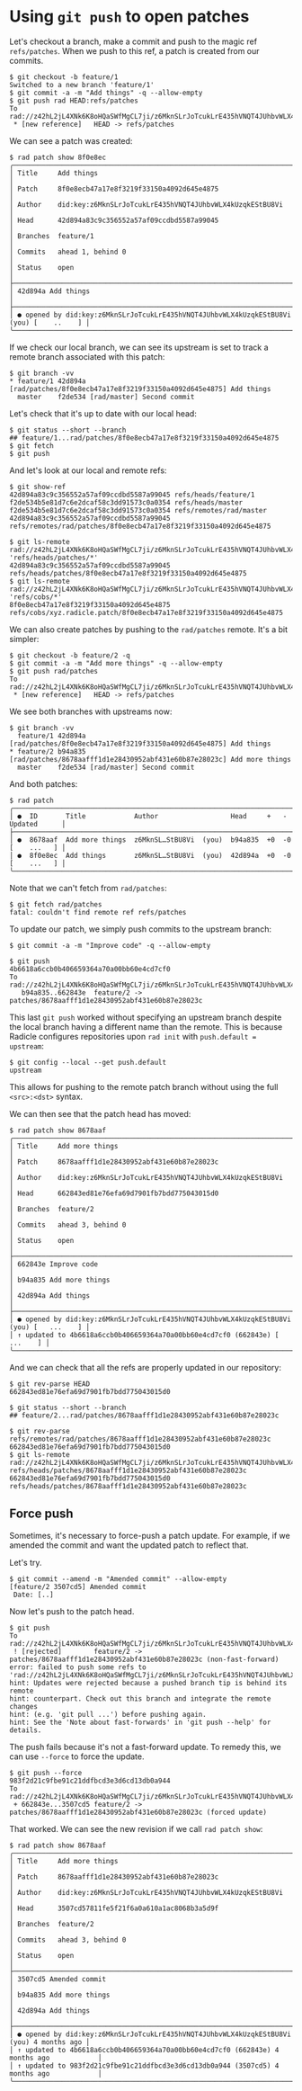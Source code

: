 # Using `git push` to open patches

Let's checkout a branch, make a commit and push to the magic ref `refs/patches`.
When we push to this ref, a patch is created from our commits.

``` (stderr)
$ git checkout -b feature/1
Switched to a new branch 'feature/1'
$ git commit -a -m "Add things" -q --allow-empty
$ git push rad HEAD:refs/patches
To rad://z42hL2jL4XNk6K8oHQaSWfMgCL7ji/z6MknSLrJoTcukLrE435hVNQT4JUhbvWLX4kUzqkEStBU8Vi
 * [new reference]   HEAD -> refs/patches
```

We can see a patch was created:

```
$ rad patch show 8f0e8ec
╭─────────────────────────────────────────────────────────────────────────────────────────╮
│ Title     Add things                                                                    │
│ Patch     8f0e8ecb47a17e8f3219f33150a4092d645e4875                                      │
│ Author    did:key:z6MknSLrJoTcukLrE435hVNQT4JUhbvWLX4kUzqkEStBU8Vi                      │
│ Head      42d894a83c9c356552a57af09ccdbd5587a99045                                      │
│ Branches  feature/1                                                                     │
│ Commits   ahead 1, behind 0                                                             │
│ Status    open                                                                          │
├─────────────────────────────────────────────────────────────────────────────────────────┤
│ 42d894a Add things                                                                      │
├─────────────────────────────────────────────────────────────────────────────────────────┤
│ ● opened by did:key:z6MknSLrJoTcukLrE435hVNQT4JUhbvWLX4kUzqkEStBU8Vi (you) [    ..    ] │
╰─────────────────────────────────────────────────────────────────────────────────────────╯
```

If we check our local branch, we can see its upstream is set to track a remote
branch associated with this patch:

```
$ git branch -vv
* feature/1 42d894a [rad/patches/8f0e8ecb47a17e8f3219f33150a4092d645e4875] Add things
  master    f2de534 [rad/master] Second commit
```

Let's check that it's up to date with our local head:

```
$ git status --short --branch
## feature/1...rad/patches/8f0e8ecb47a17e8f3219f33150a4092d645e4875
$ git fetch
$ git push
```

And let's look at our local and remote refs:

```
$ git show-ref
42d894a83c9c356552a57af09ccdbd5587a99045 refs/heads/feature/1
f2de534b5e81d7c6e2dcaf58c3dd91573c0a0354 refs/heads/master
f2de534b5e81d7c6e2dcaf58c3dd91573c0a0354 refs/remotes/rad/master
42d894a83c9c356552a57af09ccdbd5587a99045 refs/remotes/rad/patches/8f0e8ecb47a17e8f3219f33150a4092d645e4875
```
```
$ git ls-remote rad://z42hL2jL4XNk6K8oHQaSWfMgCL7ji/z6MknSLrJoTcukLrE435hVNQT4JUhbvWLX4kUzqkEStBU8Vi 'refs/heads/patches/*'
42d894a83c9c356552a57af09ccdbd5587a99045	refs/heads/patches/8f0e8ecb47a17e8f3219f33150a4092d645e4875
$ git ls-remote rad://z42hL2jL4XNk6K8oHQaSWfMgCL7ji/z6MknSLrJoTcukLrE435hVNQT4JUhbvWLX4kUzqkEStBU8Vi 'refs/cobs/*'
8f0e8ecb47a17e8f3219f33150a4092d645e4875	refs/cobs/xyz.radicle.patch/8f0e8ecb47a17e8f3219f33150a4092d645e4875
```

We can also create patches by pushing to the `rad/patches` remote. It's a bit
simpler:

``` (stderr)
$ git checkout -b feature/2 -q
$ git commit -a -m "Add more things" -q --allow-empty
$ git push rad/patches
To rad://z42hL2jL4XNk6K8oHQaSWfMgCL7ji/z6MknSLrJoTcukLrE435hVNQT4JUhbvWLX4kUzqkEStBU8Vi
 * [new reference]   HEAD -> refs/patches
```

We see both branches with upstreams now:

```
$ git branch -vv
  feature/1 42d894a [rad/patches/8f0e8ecb47a17e8f3219f33150a4092d645e4875] Add things
* feature/2 b94a835 [rad/patches/8678aafff1d1e28430952abf431e60b87e28023c] Add more things
  master    f2de534 [rad/master] Second commit
```

And both patches:

```
$ rad patch
╭────────────────────────────────────────────────────────────────────────────────────╮
│ ●  ID       Title            Author                  Head     +   -   Updated      │
├────────────────────────────────────────────────────────────────────────────────────┤
│ ●  8678aaf  Add more things  z6MknSL…StBU8Vi  (you)  b94a835  +0  -0  [    ...   ] │
│ ●  8f0e8ec  Add things       z6MknSL…StBU8Vi  (you)  42d894a  +0  -0  [    ...   ] │
╰────────────────────────────────────────────────────────────────────────────────────╯
```

Note that we can't fetch from `rad/patches`:

``` (stderr) (fail)
$ git fetch rad/patches
fatal: couldn't find remote ref refs/patches
```

To update our patch, we simply push commits to the upstream branch:

```
$ git commit -a -m "Improve code" -q --allow-empty
```

``` (stderr)
$ git push
4b6618a6ccb0b406659364a70a00bb60e4cd7cf0
To rad://z42hL2jL4XNk6K8oHQaSWfMgCL7ji/z6MknSLrJoTcukLrE435hVNQT4JUhbvWLX4kUzqkEStBU8Vi
   b94a835..662843e  feature/2 -> patches/8678aafff1d1e28430952abf431e60b87e28023c
```

This last `git push` worked without specifying an upstream branch despite the
local branch having a different name than the remote. This is because Radicle
configures repositories upon `rad init` with `push.default = upstream`:

```
$ git config --local --get push.default
upstream
```

This allows for pushing to the remote patch branch without using the full
`<src>:<dst>` syntax.

We can then see that the patch head has moved:

```
$ rad patch show 8678aaf
╭─────────────────────────────────────────────────────────────────────────────────────────╮
│ Title     Add more things                                                               │
│ Patch     8678aafff1d1e28430952abf431e60b87e28023c                                      │
│ Author    did:key:z6MknSLrJoTcukLrE435hVNQT4JUhbvWLX4kUzqkEStBU8Vi                      │
│ Head      662843ed81e76efa69d7901fb7bdd775043015d0                                      │
│ Branches  feature/2                                                                     │
│ Commits   ahead 3, behind 0                                                             │
│ Status    open                                                                          │
├─────────────────────────────────────────────────────────────────────────────────────────┤
│ 662843e Improve code                                                                    │
│ b94a835 Add more things                                                                 │
│ 42d894a Add things                                                                      │
├─────────────────────────────────────────────────────────────────────────────────────────┤
│ ● opened by did:key:z6MknSLrJoTcukLrE435hVNQT4JUhbvWLX4kUzqkEStBU8Vi (you) [   ...    ] │
│ ↑ updated to 4b6618a6ccb0b406659364a70a00bb60e4cd7cf0 (662843e) [              ...    ] │
╰─────────────────────────────────────────────────────────────────────────────────────────╯
```

And we can check that all the refs are properly updated in our repository:

```
$ git rev-parse HEAD
662843ed81e76efa69d7901fb7bdd775043015d0
```

```
$ git status --short --branch
## feature/2...rad/patches/8678aafff1d1e28430952abf431e60b87e28023c
```

```
$ git rev-parse refs/remotes/rad/patches/8678aafff1d1e28430952abf431e60b87e28023c
662843ed81e76efa69d7901fb7bdd775043015d0
$ git ls-remote rad://z42hL2jL4XNk6K8oHQaSWfMgCL7ji/z6MknSLrJoTcukLrE435hVNQT4JUhbvWLX4kUzqkEStBU8Vi refs/heads/patches/8678aafff1d1e28430952abf431e60b87e28023c
662843ed81e76efa69d7901fb7bdd775043015d0	refs/heads/patches/8678aafff1d1e28430952abf431e60b87e28023c
```

## Force push

Sometimes, it's necessary to force-push a patch update. For example, if we amended
the commit and want the updated patch to reflect that.

Let's try.

```
$ git commit --amend -m "Amended commit" --allow-empty
[feature/2 3507cd5] Amended commit
 Date: [..]
```

Now let's push to the patch head.

``` (stderr) (fail)
$ git push
To rad://z42hL2jL4XNk6K8oHQaSWfMgCL7ji/z6MknSLrJoTcukLrE435hVNQT4JUhbvWLX4kUzqkEStBU8Vi
 ! [rejected]        feature/2 -> patches/8678aafff1d1e28430952abf431e60b87e28023c (non-fast-forward)
error: failed to push some refs to 'rad://z42hL2jL4XNk6K8oHQaSWfMgCL7ji/z6MknSLrJoTcukLrE435hVNQT4JUhbvWLX4kUzqkEStBU8Vi'
hint: Updates were rejected because a pushed branch tip is behind its remote
hint: counterpart. Check out this branch and integrate the remote changes
hint: (e.g. 'git pull ...') before pushing again.
hint: See the 'Note about fast-forwards' in 'git push --help' for details.
```

The push fails because it's not a fast-forward update. To remedy this, we can
use `--force` to force the update.

``` (stderr)
$ git push --force
983f2d21c9fbe91c21ddfbcd3e3d6cd13db0a944
To rad://z42hL2jL4XNk6K8oHQaSWfMgCL7ji/z6MknSLrJoTcukLrE435hVNQT4JUhbvWLX4kUzqkEStBU8Vi
 + 662843e...3507cd5 feature/2 -> patches/8678aafff1d1e28430952abf431e60b87e28023c (forced update)
```

That worked. We can see the new revision if we call `rad patch show`:

```
$ rad patch show 8678aaf
╭─────────────────────────────────────────────────────────────────────────────────────────╮
│ Title     Add more things                                                               │
│ Patch     8678aafff1d1e28430952abf431e60b87e28023c                                      │
│ Author    did:key:z6MknSLrJoTcukLrE435hVNQT4JUhbvWLX4kUzqkEStBU8Vi                      │
│ Head      3507cd57811fe5f21f6a0a610a1ac8068b3a5d9f                                      │
│ Branches  feature/2                                                                     │
│ Commits   ahead 3, behind 0                                                             │
│ Status    open                                                                          │
├─────────────────────────────────────────────────────────────────────────────────────────┤
│ 3507cd5 Amended commit                                                                  │
│ b94a835 Add more things                                                                 │
│ 42d894a Add things                                                                      │
├─────────────────────────────────────────────────────────────────────────────────────────┤
│ ● opened by did:key:z6MknSLrJoTcukLrE435hVNQT4JUhbvWLX4kUzqkEStBU8Vi (you) 4 months ago │
│ ↑ updated to 4b6618a6ccb0b406659364a70a00bb60e4cd7cf0 (662843e) 4 months ago            │
│ ↑ updated to 983f2d21c9fbe91c21ddfbcd3e3d6cd13db0a944 (3507cd5) 4 months ago            │
╰─────────────────────────────────────────────────────────────────────────────────────────╯
```
